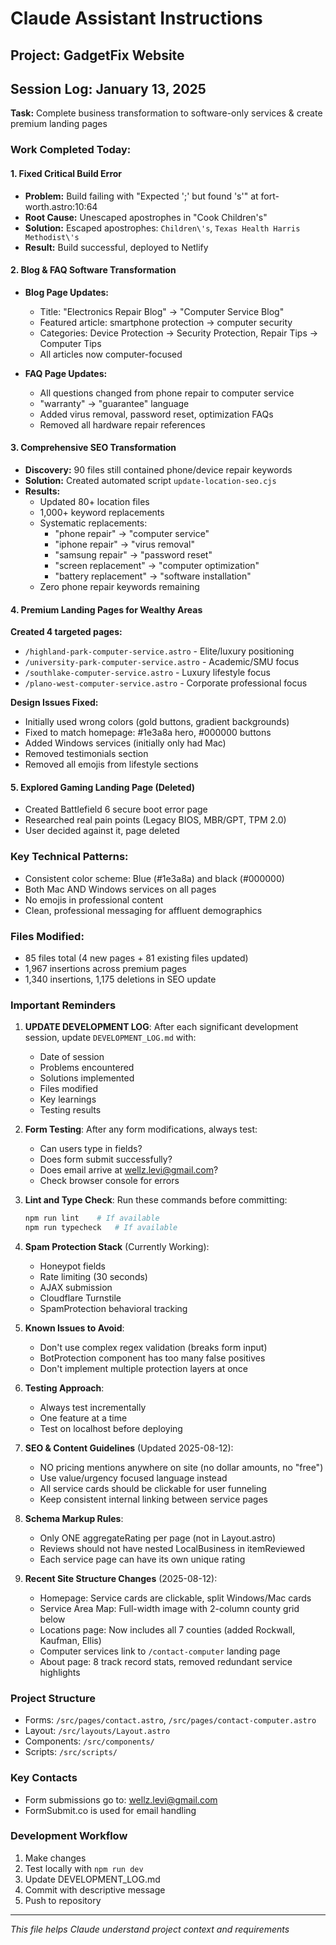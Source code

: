 # Claude Assistant Instructions

## Project: GadgetFix Website

## Session Log: January 13, 2025
**Task:** Complete business transformation to software-only services & create premium landing pages

### Work Completed Today:

#### 1. Fixed Critical Build Error
- **Problem:** Build failing with "Expected ';' but found 's'" at fort-worth.astro:10:64
- **Root Cause:** Unescaped apostrophes in "Cook Children's"
- **Solution:** Escaped apostrophes: `Children\'s`, `Texas Health Harris Methodist\'s`
- **Result:** Build successful, deployed to Netlify

#### 2. Blog & FAQ Software Transformation
- **Blog Page Updates:**
  - Title: "Electronics Repair Blog" → "Computer Service Blog"
  - Featured article: smartphone protection → computer security
  - Categories: Device Protection → Security Protection, Repair Tips → Computer Tips
  - All articles now computer-focused
  
- **FAQ Page Updates:**
  - All questions changed from phone repair to computer service
  - "warranty" → "guarantee" language
  - Added virus removal, password reset, optimization FAQs
  - Removed all hardware repair references

#### 3. Comprehensive SEO Transformation
- **Discovery:** 90 files still contained phone/device repair keywords
- **Solution:** Created automated script `update-location-seo.cjs`
- **Results:**
  - Updated 80+ location files
  - 1,000+ keyword replacements
  - Systematic replacements:
    - "phone repair" → "computer service"
    - "iphone repair" → "virus removal" 
    - "samsung repair" → "password reset"
    - "screen replacement" → "computer optimization"
    - "battery replacement" → "software installation"
  - Zero phone repair keywords remaining

#### 4. Premium Landing Pages for Wealthy Areas
**Created 4 targeted pages:**
- `/highland-park-computer-service.astro` - Elite/luxury positioning
- `/university-park-computer-service.astro` - Academic/SMU focus
- `/southlake-computer-service.astro` - Luxury lifestyle focus
- `/plano-west-computer-service.astro` - Corporate professional focus

**Design Issues Fixed:**
- Initially used wrong colors (gold buttons, gradient backgrounds)
- Fixed to match homepage: #1e3a8a hero, #000000 buttons
- Added Windows services (initially only had Mac)
- Removed testimonials section
- Removed all emojis from lifestyle sections

#### 5. Explored Gaming Landing Page (Deleted)
- Created Battlefield 6 secure boot error page
- Researched real pain points (Legacy BIOS, MBR/GPT, TPM 2.0)
- User decided against it, page deleted

### Key Technical Patterns:
- Consistent color scheme: Blue (#1e3a8a) and black (#000000)
- Both Mac AND Windows services on all pages
- No emojis in professional content
- Clean, professional messaging for affluent demographics

### Files Modified:
- 85 files total (4 new pages + 81 existing files updated)
- 1,967 insertions across premium pages
- 1,340 insertions, 1,175 deletions in SEO update

### Important Reminders

1. **UPDATE DEVELOPMENT LOG**: After each significant development session, update `DEVELOPMENT_LOG.md` with:
   - Date of session
   - Problems encountered
   - Solutions implemented
   - Files modified
   - Key learnings
   - Testing results

2. **Form Testing**: After any form modifications, always test:
   - Can users type in fields?
   - Does form submit successfully?
   - Does email arrive at wellz.levi@gmail.com?
   - Check browser console for errors

3. **Lint and Type Check**: Run these commands before committing:
   ```bash
   npm run lint    # If available
   npm run typecheck   # If available
   ```

4. **Spam Protection Stack** (Currently Working):
   - Honeypot fields
   - Rate limiting (30 seconds)
   - AJAX submission
   - Cloudflare Turnstile
   - SpamProtection behavioral tracking

5. **Known Issues to Avoid**:
   - Don't use complex regex validation (breaks form input)
   - BotProtection component has too many false positives
   - Don't implement multiple protection layers at once

6. **Testing Approach**:
   - Always test incrementally
   - One feature at a time
   - Test on localhost before deploying

7. **SEO & Content Guidelines** (Updated 2025-08-12):
   - NO pricing mentions anywhere on site (no dollar amounts, no "free")
   - Use value/urgency focused language instead
   - All service cards should be clickable for user funneling
   - Keep consistent internal linking between service pages
   
8. **Schema Markup Rules**:
   - Only ONE aggregateRating per page (not in Layout.astro)
   - Reviews should not have nested LocalBusiness in itemReviewed
   - Each service page can have its own unique rating
   
9. **Recent Site Structure Changes** (2025-08-12):
   - Homepage: Service cards are clickable, split Windows/Mac cards
   - Service Area Map: Full-width image with 2-column county grid below
   - Locations page: Now includes all 7 counties (added Rockwall, Kaufman, Ellis)
   - Computer services link to `/contact-computer` landing page
   - About page: 8 track record stats, removed redundant service highlights

### Project Structure
- Forms: `/src/pages/contact.astro`, `/src/pages/contact-computer.astro`
- Layout: `/src/layouts/Layout.astro`
- Components: `/src/components/`
- Scripts: `/src/scripts/`

### Key Contacts
- Form submissions go to: wellz.levi@gmail.com
- FormSubmit.co is used for email handling

### Development Workflow
1. Make changes
2. Test locally with `npm run dev`
3. Update DEVELOPMENT_LOG.md
4. Commit with descriptive message
5. Push to repository

---
*This file helps Claude understand project context and requirements*